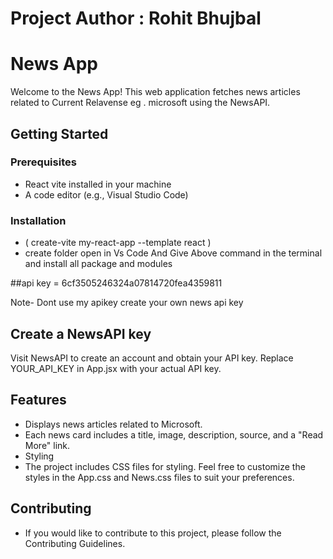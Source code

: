 
# Project Author : Rohit Bhujbal 

# News App

Welcome to the News App! This web application fetches news articles related to Current Relavense eg . microsoft using the NewsAPI.

## Getting Started

### Prerequisites

- React vite installed in your machine 
- A code editor (e.g., Visual Studio Code)

### Installation
- (    create-vite my-react-app --template react    )
- create folder open in Vs Code And Give Above command in the terminal and install all package and modules 

##api key = 6cf3505246324a07814720fea4359811

Note- Dont use my apikey create your own news api key

## Create a NewsAPI key

Visit NewsAPI to create an account and obtain your API key.
Replace YOUR_API_KEY in App.jsx with your actual API key.

## Features
- Displays news articles related to Microsoft.
- Each news card includes a title, image, description, source, and a "Read More" link.
- Styling
- The project includes CSS files for styling. Feel free to customize the styles in the App.css and News.css files to suit your preferences.

## Contributing
- If you would like to contribute to this project, please follow the Contributing Guidelines.

